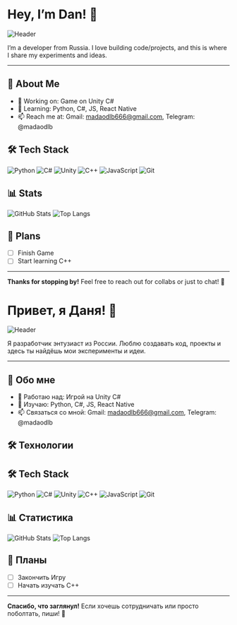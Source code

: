 # Hey, I’m Dan! 👋

![Header](https://via.placeholder.com/1200x300.png?text=Welcome+to+My+GitHub)

I’m a developer from Russia. I love building code/projects, and this is where I share my experiments and ideas.

---

## 🌟 About Me
- 🔭 Working on: Game on Unity C#
- 🌱 Learning: Python, C#, JS, React Native
- 📫 Reach me at: Gmail: madaodlb666@gmail.com, Telegram: @madaodlb

## 🛠 Tech Stack
![Python](https://img.shields.io/badge/-Python-3776AB?style=flat&logo=python&logoColor=white)
![C#](https://img.shields.io/badge/-C%23-239120?style=flat&logo=c-sharp&logoColor=white)
![Unity](https://img.shields.io/badge/-Unity-000000?style=flat&logo=unity&logoColor=white)
![C++](https://img.shields.io/badge/-C++-00599C?style=flat&logo=c%2B%2B&logoColor=white)
![JavaScript](https://img.shields.io/badge/-JavaScript-F7DF1E?style=flat&logo=javascript&logoColor=black)
![Git](https://img.shields.io/badge/-Git-F05032?style=flat&logo=git&logoColor=white)

## 📊 Stats
![GitHub Stats](https://github-readme-stats.vercel.app/api?username=NeuroPluse&show_icons=true&theme=radical)
![Top Langs](https://github-readme-stats.vercel.app/api/top-langs/?username=NeuroPluse&layout=compact&theme=radical)

## 📌 Plans
- [ ] Finish Game
- [ ] Start learning C++

---

**Thanks for stopping by!** Feel free to reach out for collabs or just to chat! 🚀



# Привет, я Даня! 👋

![Header](https://via.placeholder.com/1200x300.png?text=Welcome+to+My+GitHub)

Я разработчик энтузиаст из России. Люблю создавать код, проекты и здесь ты найдёшь мои эксперименты и идеи.

---

## 🌟 Обо мне
- 🔭 Работаю над: Игрой на Unity C#
- 🌱 Изучаю: Python, C#, JS, React Native
- 📫 Связаться со мной: Gmail: madaodlb666@gmail.com, Telegram: @madaodlb

## 🛠 Технологии
## 🛠 Tech Stack
![Python](https://img.shields.io/badge/-Python-3776AB?style=flat&logo=python&logoColor=white)
![C#](https://img.shields.io/badge/-C%23-239120?style=flat&logo=c-sharp&logoColor=white)
![Unity](https://img.shields.io/badge/-Unity-000000?style=flat&logo=unity&logoColor=white)
![C++](https://img.shields.io/badge/-C++-00599C?style=flat&logo=c%2B%2B&logoColor=white)
![JavaScript](https://img.shields.io/badge/-JavaScript-F7DF1E?style=flat&logo=javascript&logoColor=black)
![Git](https://img.shields.io/badge/-Git-F05032?style=flat&logo=git&logoColor=white)

## 📊 Статистика
![GitHub Stats](https://github-readme-stats.vercel.app/api?username=NeuroPluse&show_icons=true&theme=radical)
![Top Langs](https://github-readme-stats.vercel.app/api/top-langs/?username=NeuroPluse&layout=compact&theme=radical)


## 📌 Планы
- [ ] Закончить Игру
- [ ] Начать изучать C++

---

**Спасибо, что заглянул!** Если хочешь сотрудничать или просто поболтать, пиши! 🚀
